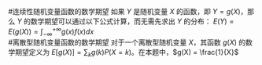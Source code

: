 #连续性随机变量函数的数学期望 如果 $Y$ 是随机变量 $X$ 的函数，即 $Y=g(X)$，那么 $Y$ 的数学期望可以通过以下公式计算，而无需先求出 $Y$ 的分布：
    $E(Y) = E(g(X)) = \int_{-\infty}^{+\infty} g(x) f(x) dx$  
#离散型随机变量函数的数学期望 对于一个离散型随机变量 $X$，其函数 $g(X)$ 的数学期望定义为
	$E[g(X)] = \sum_{k} g(k)P(X=k)$。在本题中，$g(X) = \frac{1}{X}$ 